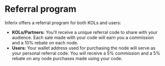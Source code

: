 # Referral program

Inferix offers a referral program for both KOLs and users:

* **KOLs/Partners:** You’ll receive a unique referral code to share with your audience. Each sale made with your code will earn you a commission and a 10% rebate on each node.
* **Users:** Your wallet address used for purchasing the node will serve as your personal referral code. You will receive a 5% commission and a 5% rebate on any node purchases made using your code.
